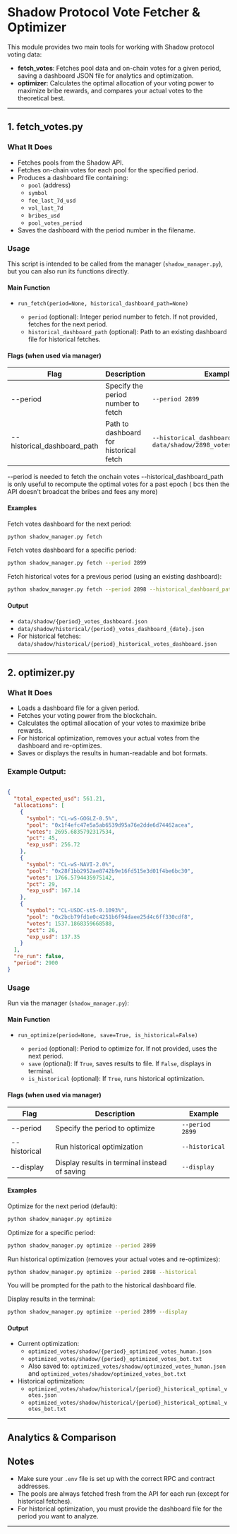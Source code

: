 # Shadow Protocol Vote Fetcher & Optimizer

This module provides two main tools for working with Shadow protocol voting data:

- **fetch_votes**: Fetches pool data and on-chain votes for a given period, saving a dashboard JSON file for analytics and optimization.
- **optimizer**: Calculates the optimal allocation of your voting power to maximize bribe rewards, and compares your actual votes to the theoretical best.

---

## 1. fetch_votes.py

### What It Does

- Fetches pools from the Shadow API.
- Fetches on-chain votes for each pool for the specified period.
- Produces a dashboard file containing:
  - `pool` (address)
  - `symbol`
  - `fee_last_7d_usd`
  - `vol_last_7d`
  - `bribes_usd`
  - `pool_votes_period`
- Saves the dashboard with the period number in the filename.

### Usage

This script is intended to be called from the manager (`shadow_manager.py`), but you can also run its functions directly.

#### Main Function

- `run_fetch(period=None, historical_dashboard_path=None)`

  - `period` (optional): Integer period number to fetch. If not provided, fetches for the next period.
  - `historical_dashboard_path` (optional): Path to an existing dashboard file for historical fetches.

#### Flags (when used via manager)

| Flag                       | Description                                         | Example                                                    |
|----------------------------|-----------------------------------------------------|------------------------------------------------------------|
| --period                   | Specify the period number to fetch                  | `--period 2899`                                            |
| --historical_dashboard_path| Path to dashboard for historical fetch              | `--historical_dashboard_path data/shadow/2898_votes_dashboard.json` |

--period is needed to fetch the onchain votes
--historical_dashboard_path is only useful to recompute the optimal votes for a past epoch ( bcs then the API doesn't broadcat the bribes and fees any more)


#### Examples

Fetch votes dashboard for the next period:
```bash
python shadow_manager.py fetch
```

Fetch votes dashboard for a specific period:
```bash
python shadow_manager.py fetch --period 2899
```

Fetch historical votes for a previous period (using an existing dashboard):
```bash
python shadow_manager.py fetch --period 2898 --historical_dashboard_path data/shadow/historical/2898_votes_dashboard_170725.json
```

#### Output

- `data/shadow/{period}_votes_dashboard.json`
- `data/shadow/historical/{period}_votes_dashboard_{date}.json`
- For historical fetches: `data/shadow/historical/{period}_historical_votes_dashboard.json`

---

## 2. optimizer.py

### What It Does

- Loads a dashboard file for a given period.
- Fetches your voting power from the blockchain.
- Calculates the optimal allocation of your votes to maximize bribe rewards.
- For historical optimization, removes your actual votes from the dashboard and re-optimizes.
- Saves or displays the results in human-readable and bot formats.

### Example Output:
```json

{
  "total_expected_usd": 561.21,
  "allocations": [
    {
      "symbol": "CL-wS-GOGLZ-0.5%",
      "pool": "0x1f4efc47e5a5ab6539d95a76e2dde6d74462acea",
      "votes": 2695.6835792317534,
      "pct": 45,
      "exp_usd": 256.72
    },
    {
      "symbol": "CL-wS-NAVI-2.0%",
      "pool": "0x28f1bb2952ae8742b9e16fd515e3d01f4be6bc30",
      "votes": 1766.5794435975142,
      "pct": 29,
      "exp_usd": 167.14
    },
    {
      "symbol": "CL-USDC-stS-0.1093%",
      "pool": "0x2bcb79fd1e0c4251b6f94daee25d4c6ff330cdf8",
      "votes": 1537.1868359668588,
      "pct": 26,
      "exp_usd": 137.35
    }
  ],
  "re_run": false,
  "period": 2900
}
```


### Usage

Run via the manager (`shadow_manager.py`):

#### Main Function

- `run_optimize(period=None, save=True, is_historical=False)`

  - `period` (optional): Period to optimize for. If not provided, uses the next period.
  - `save` (optional): If `True`, saves results to file. If `False`, displays in terminal.
  - `is_historical` (optional): If `True`, runs historical optimization.

#### Flags (when used via manager)

| Flag         | Description                                         | Example                                                    |
|--------------|-----------------------------------------------------|------------------------------------------------------------|
| --period     | Specify the period to optimize                      | `--period 2899`                                            |
| --historical | Run historical optimization                         | `--historical`                                             |
| --display    | Display results in terminal instead of saving       | `--display`                                                |

#### Examples

Optimize for the next period (default):
```bash
python shadow_manager.py optimize
```

Optimize for a specific period:
```bash
python shadow_manager.py optimize --period 2899
```

Run historical optimization (removes your actual votes and re-optimizes):
```bash
python shadow_manager.py optimize --period 2898 --historical
```
You will be prompted for the path to the historical dashboard file.

Display results in the terminal:
```bash
python shadow_manager.py optimize --period 2899 --display
```

#### Output

- Current optimization:
  - `optimized_votes/shadow/{period}_optimized_votes_human.json`
  - `optimized_votes/shadow/{period}_optimized_votes_bot.txt`
  - Also saved to: `optimized_votes/shadow/optimized_votes_human.json` and `optimized_votes/shadow/optimized_votes_bot.txt`
- Historical optimization:
  - `optimized_votes/shadow/historical/{period}_historical_optimal_votes.json`
  - `optimized_votes/shadow/historical/{period}_historical_optimal_votes_bot.txt`

---

## Analytics & Comparison



## Notes

- Make sure your `.env` file is set up with the correct RPC and contract addresses.
- The pools are always fetched fresh from the API for each run (except for historical fetches).
- For historical optimization, you must provide the dashboard file for the period you want to analyze.

---
